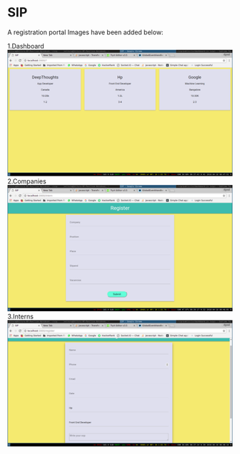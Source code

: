 # SIP
A registration portal
Images have been added below:

1.Dashboard
![alt text](/Dashboard.png)
2.Companies
![alt text](/Companies.png)
3.Interns
![alt text](/Interns.png)
